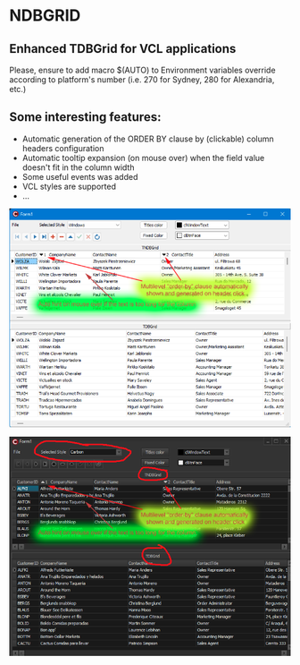 # NDBGRID
## Enhanced TDBGrid for VCL applications 

Please, ensure to add macro $(AUTO) to Environment variables override according to platform's number (i.e. 270 for Sydney, 280 for Alexandria, etc.)

## Some interesting features:

- Automatic generation of the ORDER BY clause by (clickable) column headers configuration
- Automatic tooltip expansion (on mouse over) when the field value doesn't fit in the column width
- Some useful events was added 
- VCL styles are supported
- ...

<img src="docs/assets/images/Scrnsht1.png" alt="Comparated grid feature example" border="0"></a>

<img src="docs/assets/images/Scrnsht2.png" alt="Comparated grid feature example" border="0"></a>
